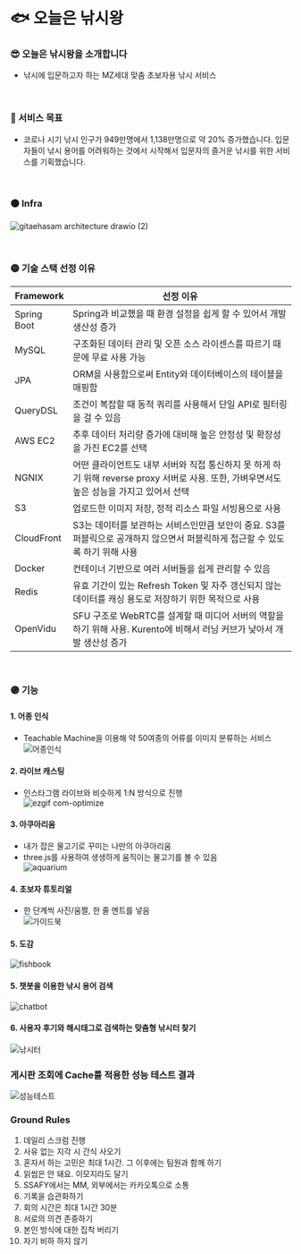 # 🐟 오늘은 낚시왕

### 😎 오늘은 낚시왕을 소개합니다 
- 낚시에 입문하고자 하는 MZ세대 맞춤 초보자용 낚시 서비스

<br>

### 🔵 서비스 목표
- 코로나 시기 낚시 인구가 949만명에서 1,138만명으로 약 20% 증가했습니다.
입문자들이 낚시 용어를 어려워하는 것에서 시작해서 입문자의 즐거운 낚시를 위한 서비스를 기획했습니다.

<br>

### 🟤 Infra
![gitaehasam architecture drawio (2)](https://github.com/Gitaehasam/fishingKingOfToday/assets/46569105/364b16e1-301f-4e4b-b8ef-a41b788f5288)


<br>

### 🟡 기술 스택 선정 이유
|Framework|선정 이유|
|---------|---------|
|Spring Boot|Spring과 비교했을 때 환경 설정을 쉽게 할 수 있어서 개발 생산성 증가|
|MySQL|구조화된 데이터 관리 및 오픈 소스 라이센스를 따르기 때문에 무료 사용 가능|
|JPA|ORM을 사용함으로써 Entity와 데이터베이스의 테이블을 매핑함|
|QueryDSL|조건이 복잡할 때 동적 쿼리를 사용해서 단일 API로 필터링을 걸 수 있음|
|AWS EC2|추후 데이터 처리량 증가에 대비해 높은 안정성 및 확장성을 가진 EC2를 선택|
|NGNIX|어떤 클라이언트도 내부 서버와 직접 통신하지 못 하게 하기 위해 reverse proxy 서버로 사용. 또한, 가벼우면서도 높은 성능을 가지고 있어서 선택|
|S3|업로드한 이미지 저장, 정적 리소스 파일 서빙용으로 사용|
|CloudFront|S3는 데이터를 보관하는 서비스인만큼 보안이 중요. S3를 퍼블릭으로 공개하지 않으면서 퍼블릭하게 접근할 수 있도록 하기 위해 사용|
|Docker|컨테이너 기반으로 여러 서버들을 쉽게 관리할 수 있음|
|Redis|유효 기간이 있는 Refresh Token 및 자주 갱신되지 않는 데이터를 캐싱 용도로 저장하기 위한 목적으로 사용|
|OpenVidu|SFU 구조로 WebRTC를 설계할 때 미디어 서버의 역할을 하기 위해 사용. Kurento에 비해서 러닝 커브가 낮아서 개발 생산성 증가|

<br>

### 🟣 기능
#### 1. 어종 인식
- Teachable Machine을 이용해 약 50여종의 어류를 이미지 분류하는 서비스   
![어종인식](https://github.com/Gitaehasam/fishingKingOfToday/assets/46569105/f9040167-4962-4426-b08c-639a2d799bd1)


#### 2. 라이브 캐스팅
- 인스타그램 라이브와 비슷하게 1:N 방식으로 진행  
![ezgif com-optimize](https://github.com/Gitaehasam/fishingKingOfToday/assets/46569105/f9c62deb-e1b4-4495-95cc-f1112b874123)


#### 3. 아쿠아리움
- 내가 잡은 물고기로 꾸미는 나만의 아쿠아리움  
- three.js를 사용하여 생생하게 움직이는 물고기를 볼 수 있음  
![aquarium](https://github.com/Gitaehasam/fishingKingOfToday/assets/46569105/2ae55be9-75f8-4441-9cf9-d4ad3343f575)


#### 4. 초보자 튜토리얼
- 한 단계씩 사진/움짤, 한 줄 멘트를 넣음  
![가이드북](https://github.com/Gitaehasam/fishingKingOfToday/assets/46569105/aadeb5b0-6d06-46a9-b4d6-9402e2f224b4)


#### 5. 도감
![fishbook](https://github.com/Gitaehasam/fishingKingOfToday/assets/46569105/54caac35-9b43-4009-b9d2-789edc1bffa9)

#### 5. 챗봇을 이용한 낚시 용어 검색  
![chatbot](https://github.com/Gitaehasam/fishingKingOfToday/assets/46569105/0c0110bd-c4da-45dd-94bb-4024ab636fbd)


#### 6. 사용자 후기와 해시태그로 검색하는 맞춤형 낚시터 찾기  
![낚시터](https://github.com/Gitaehasam/fishingKingOfToday/assets/46569105/58ea8962-53d1-4f3c-8c77-86140115f974)


### 게시판 조회에 Cache를 적용한 성능 테스트 결과 
![성능테스트](https://github.com/Gitaehasam/fishingKingOfToday/assets/46569105/6b285196-7bd4-4a18-ab7b-109a2f122b29)



### Ground Rules
1. 데일리 스크럼 진행
2. 사유 없는 지각 시 간식 사오기
3. 혼자서 하는 고민은 최대 1시간. 그 이후에는 팀원과 함께 하기
4. 읽씹은 안 돼요. 이모지라도 달기
5. SSAFY에서는 MM, 외부에서는 카카오톡으로 소통
6. 기록을 습관화하기
7. 회의 시간은 최대 1시간 30분
8. 서로의 의견 존중하기
9. 본인 방식에 대한 집착 버리기
10. 자기 비하 하지 않기

